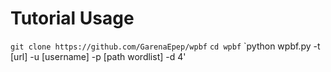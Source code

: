 # Tutorial Usage
`git clone https://github.com/GarenaEpep/wpbf`
`cd wpbf`
`python wpbf.py -t [url] -u [username] -p [path wordlist] -d 4'
